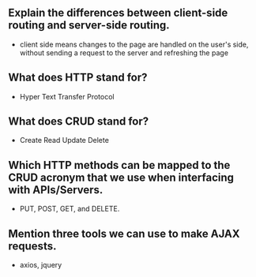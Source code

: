 ## Explain the differences between client-side routing and server-side routing.
- client side means changes to the page are handled on the user's side, without sending a request to the server and refreshing the page

## What does HTTP stand for?
- Hyper Text Transfer Protocol

## What does CRUD stand for?
- Create Read Update Delete

## Which HTTP methods can be mapped to the CRUD acronym that we use when interfacing with APIs/Servers.
- PUT, POST, GET, and DELETE.

## Mention three tools we can use to make AJAX requests.
- axios, jquery